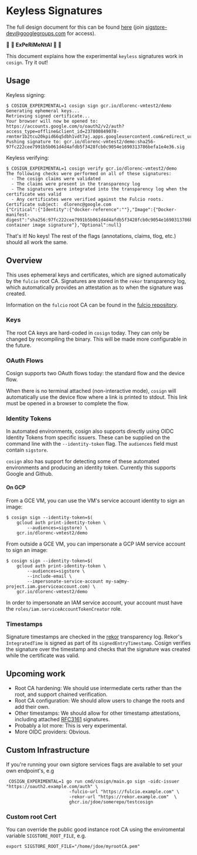 # Keyless Signatures

The full design document for this can be found [here](https://docs.google.com/document/d/189w4Fp1GEA1b2P633HyqTwtcWFNTu_Af4meolMa_1_8/edit?resourcekey=0-QoqNqcHXvSuPnMUdn8RGOQ#heading=h.2mtrw7byet02)
(join sigstore-dev@googlegroups.com for access).

🚨 🚨 **ExPeRiMeNtAl** 🚨 🚨

This document explains how the experimental `keyless` signatures work in `cosign`.
Try it out!

## Usage

Keyless signing:

```shell
$ COSIGN_EXPERIMENTAL=1 cosign sign gcr.io/dlorenc-vmtest2/demo
Generating ephemeral keys...
Retrieving signed certificate...
Your browser will now be opened to:
https://accounts.google.com/o/oauth2/v2/auth?access_type=offline&client_id=237800849078-rmntmr1b2tcu20kpid66q5dbh1vdt7aj.apps.googleusercontent.com&redirect_uri=http%3A%2F%2F127.0.0.1%3A5556%2Fauth%2Fgoogle%2Fcallback&response_type=code&scope=openid+email&state=8slZXeZhwKQofg%3D%3D
Pushing signature to: gcr.io/dlorenc-vmtest2/demo:sha256-97fc222cee7991b5b061d4d4afdb5f3428fcb0c9054e1690313786befa1e4e36.sig
```

Keyless verifying:

```shell
$ COSIGN_EXPERIMENTAL=1 cosign verify gcr.io/dlorenc-vmtest2/demo
The following checks were performed on all of these signatures:
  - The cosign claims were validated
  - The claims were present in the transparency log
  - The signatures were integrated into the transparency log when the certificate was valid
  - Any certificates were verified against the Fulcio roots.
Certificate subject:  dlorenc@google.com
{"Critical":{"Identity":{"docker-reference":""},"Image":{"Docker-manifest-digest":"sha256:97fc222cee7991b5b061d4d4afdb5f3428fcb0c9054e1690313786befa1e4e36"},"Type":"cosign container image signature"},"Optional":null}
```

That's it! No keys!
The rest of the flags (annotations, claims, tlog, etc.) should all work the same.

## Overview

This uses ephemeral keys and certificates, which are signed automatically by the `fulcio` root CA.
Signatures are stored in the `rekor` transparency log, which automatically provides an attestation
as to when the signature was created.

Information on the `fulcio` root CA can be found in the [fulcio repository](https://github.com/sigstore/fulcio).

### Keys

The root CA keys are hard-coded in `cosign` today.
They can only be changed by recompiling the binary.
This will be made more configurable in the future.

### OAuth Flows

Cosign supports two OAuth flows today: the standard flow and the device flow.

When there is no terminal attached (non-interactive mode), `cosign` will automatically use the device flow
where a link is printed to stdout.
This link must be opened in a browser to complete the flow.

### Identity Tokens

In automated environments, cosign also supports directly using OIDC Identity Tokens from specific issuers.
These can be supplied on the command line with the `--identity-token` flag.
The `audiences` field must contain `sigstore`.

`cosign` also has support for detecting some of these automated environments
and producing an identity token.  Currently this supports Google and Github.

#### On GCP

From a GCE VM, you can use the VM's service account identity to sign an image:

```shell
$ cosign sign --identity-token=$(
    gcloud auth print-identity-token \
        --audiences=sigstore) \
    gcr.io/dlorenc-vmtest2/demo
```

From outside a GCE VM, you can impersonate a GCP IAM service account to sign an image:

```shell
$ cosign sign --identity-token=$(
    gcloud auth print-identity-token \
        --audiences=sigstore \
        --include-email \
        --impersonate-service-account my-sa@my-project.iam.gserviceaccount.com) \
    gcr.io/dlorenc-vmtest2/demo
```

In order to impersonate an IAM service account, your account must have the
`roles/iam.serviceAccountTokenCreator` role.

### Timestamps

Signature timestamps are checked in the [rekor](https://github.com/sigstore/rekor) transparency log. Rekor's `IntegratedTime` is signed as part of its `signedEntryTimestamp`. Cosign verifies the signature over the timestamp and checks that the signature was created while the certificate was valid.

## Upcoming work

* Root CA hardening: We should use intermediate certs rather than the root, and support chained verification.
* Root CA configuration: We should allow users to change the roots and add their own.
* Other timestamps: We should allow for other timestamp attestations, including attached [RFC3161](https://www.ietf.org/rfc/rfc3161.txt) signatures.
* Probably a lot more: This is very experimental.
* More OIDC providers: Obvious.

## Custom Infrastructure

If you're running your own sigtore services flags are available to set your own endpoint's, e.g

```
 COSIGN_EXPERIMENTAL=1 go run cmd/cosign/main.go sign -oidc-issuer "https://oauth2.example.com/auth" \
                        -fulcio-url "https://fulcio.example.com" \
                        -rekor-url "https://rekor.example.com"  \
                        ghcr.io/jdoe/somerepo/testcosign

```

### Custom root Cert

You can override the public good instance root CA using the enviromental variable `SIGSTORE_ROOT_FILE`, e.g.

```
export SIGSTORE_ROOT_FILE="/home/jdoe/myrootCA.pem"
```
